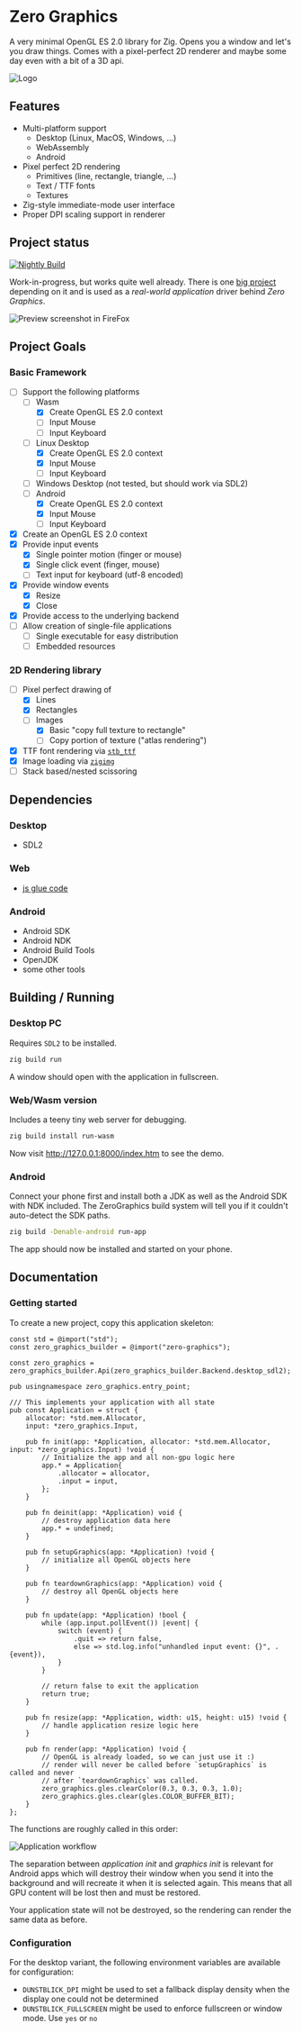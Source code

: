 # Zero Graphics

A very minimal OpenGL ES 2.0 library for Zig. Opens you a window and let's you draw things.
Comes with a pixel-perfect 2D renderer and maybe some day even with a bit of a 3D api.

![Logo](design/logo.png)

## Features

- Multi-platform support
    - Desktop (Linux, MacOS, Windows, ...)
    - WebAssembly
    - Android
- Pixel perfect 2D rendering
    - Primitives (line, rectangle, triangle, ...)
    - Text / TTF fonts
    - Textures
- Zig-style immediate-mode user interface
- Proper DPI scaling support in renderer

## Project status

[![Nightly Build](https://github.com/MasterQ32/zero-graphics/actions/workflows/nightly.yml/badge.svg)](https://github.com/MasterQ32/zero-graphics/actions/workflows/nightly.yml)

Work-in-progress, but works quite well already. There is one [big project](https://github.com/Dunstwolke/core) depending on it and is used as a *real-world application* driver behind *Zero Graphics*.

![Preview screenshot in FireFox](https://mq32.de/public/7207fdc86224d69a7af0e8289c6b7a687c757cf8.png)

## Project Goals

### Basic Framework
- [ ] Support the following platforms
  - [ ] Wasm
    - [x] Create OpenGL ES 2.0 context
    - [ ] Input Mouse
    - [ ] Input Keyboard
  - [ ] Linux Desktop
    - [x] Create OpenGL ES 2.0 context
    - [x] Input Mouse
    - [ ] Input Keyboard
  - [ ] Windows Desktop (not tested, but should work via SDL2)
  - [ ] Android
    - [x] Create OpenGL ES 2.0 context
    - [x] Input Mouse
    - [ ] Input Keyboard
- [x] Create an OpenGL ES 2.0 context
- [x] Provide input events
  - [x] Single pointer motion (finger or mouse)
  - [x] Single click event (finger, mouse)
  - [ ] Text input for keyboard (utf-8 encoded)
- [x] Provide window events
  - [x] Resize
  - [x] Close
- [x] Provide access to the underlying backend
- [ ] Allow creation of single-file applications
  - [ ] Single executable for easy distribution
  - [ ] Embedded resources

### 2D Rendering library
- [ ] Pixel perfect drawing of
  - [x] Lines
  - [x] Rectangles
  - [ ] Images
    - [x] Basic "copy full texture to rectangle"
    - [ ] Copy portion of texture ("atlas rendering")
- [x] TTF font rendering via [`stb_ttf`](https://github.com/nothings/stb)
- [x] Image loading via [`zigimg`](https://github.com/zigimg/zigimg)
- [ ] Stack based/nested scissoring

## Dependencies

### Desktop
- SDL2

### Web
- [js glue code](www/binding.js)

### Android
- Android SDK
- Android NDK
- Android Build Tools
- OpenJDK
- some other tools

## Building / Running

### Desktop PC

Requires `SDL2` to be installed.

```sh
zig build run
```

A window should open with the application in fullscreen.

### Web/Wasm version

Includes a teeny tiny web server for debugging.

```sh
zig build install run-wasm
```

Now visit http://127.0.0.1:8000/index.htm to see the demo.

### Android

Connect your phone first and install both a JDK as well as the Android SDK with NDK included. The ZeroGraphics build system will tell you if
it couldn't auto-detect the SDK paths.

```sh
zig build -Denable-android run-app
```

The app should now be installed and started on your phone.

## Documentation

### Getting started

To create a new project, copy this application skeleton:
```zig
const std = @import("std");
const zero_graphics_builder = @import("zero-graphics");

const zero_graphics = zero_graphics_builder.Api(zero_graphics_builder.Backend.desktop_sdl2);

pub usingnamespace zero_graphics.entry_point;

/// This implements your application with all state
pub const Application = struct {
    allocator: *std.mem.Allocator,
    input: *zero_graphics.Input,

    pub fn init(app: *Application, allocator: *std.mem.Allocator, input: *zero_graphics.Input) !void {
        // Initialize the app and all non-gpu logic here
        app.* = Application{
            .allocator = allocator,
            .input = input,
        };
    }

    pub fn deinit(app: *Application) void {
        // destroy application data here
        app.* = undefined;
    }

    pub fn setupGraphics(app: *Application) !void {
        // initialize all OpenGL objects here
    }

    pub fn teardownGraphics(app: *Application) void {
        // destroy all OpenGL objects here
    }

    pub fn update(app: *Application) !bool {
        while (app.input.pollEvent()) |event| {
            switch (event) {
                .quit => return false,
                else => std.log.info("unhandled input event: {}", .{event}),
            }
        }

        // return false to exit the application
        return true;
    }

    pub fn resize(app: *Application, width: u15, height: u15) !void {
        // handle application resize logic here
    }

    pub fn render(app: *Application) !void {
        // OpenGL is already loaded, so we can just use it :)
        // render will never be called before `setupGraphics` is called and never
        // after `teardownGraphics` was called.
        zero_graphics.gles.clearColor(0.3, 0.3, 0.3, 1.0);
        zero_graphics.gles.clear(gles.COLOR_BUFFER_BIT);
    }
};
```

The functions are roughly called in this order:

![Application workflow](documentation/app_flow.svg)

The separation between *application init* and *graphics init* is relevant for Android apps which will destroy their window when you send it into the background and will recreate it when it is selected again. This means that all GPU content will be lost then and must be restored.

Your application state will not be destroyed, so the rendering can render the same data as before.

### Configuration

For the desktop variant, the following environment variables are available for configuration:
- `DUNSTBLICK_DPI` might be used to set a fallback display density when the display one could not be determined
- `DUNSTBLICK_FULLSCREEN` might be used to enforce fullscreen or window mode. Use `yes` or `no`